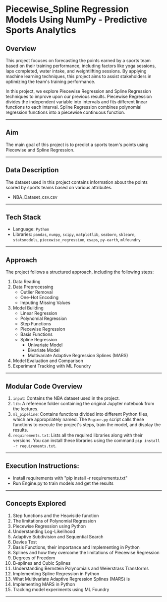 # Piecewise_Spline Regression Models Using NumPy - Predictive Sports Analytics

## Overview
This project focuses on forecasting the points earned by a sports team based on their training performance, including factors like yoga sessions, laps completed, water intake, and weightlifting sessions. By applying machine learning techniques, this project aims to assist stakeholders in optimizing the team's training performance.

In this project, we explore Piecewise Regression and Spline Regression techniques to improve upon our previous results. Piecewise Regression divides the independent variable into intervals and fits different linear functions to each interval. Spline Regression combines polynomial regression functions into a piecewise continuous function.

---

## Aim
The main goal of this project is to predict a sports team's points using Piecewise and Spline Regression.

---

## Data Description
The dataset used in this project contains information about the points scored by sports teams based on various attributes.
 - NBA_Dataset_csv.csv

---

## Tech Stack
- Language: `Python`
- Libraries: `pandas`, `numpy`, `scipy`, `matplotlib`, `seaborn`, `sklearn`, `statsmodels`, `piecewise_regression`, `csaps`, `py-earth`, `mlfoundry`

---

## Approach
The project follows a structured approach, including the following steps:
1. Data Reading
2. Data Preprocessing
   - Outlier Removal
   - One-Hot Encoding
   - Imputing Missing Values
3. Model Building
   - Linear Regression
   - Polynomial Regression
   - Step Functions
   - Piecewise Regression
   - Basis Functions
   - Spline Regression
     - Univariate Model
     - Bivariate Model
     - Multivariate Adaptive Regression Splines (MARS)
4. Model Evaluation and Comparison
5. Experiment Tracking with ML Foundry

---

## Modular Code Overview

1. `input`: Contains the NBA dataset used in the project.
2. `lib`: A reference folder containing the original Jupyter notebook from the lectures.
3. `ml_pipeline`: Contains functions divided into different Python files, which are appropriately named. The `Engine.py` script calls these functions to execute the project's steps, train the model, and display the results.
4. `requirements.txt`: Lists all the required libraries along with their versions. You can install these libraries using the command `pip install -r requirements.txt`.

---

## Execution Instructions:

- Install requirements with "pip install -r requirements.txt"
- Run Engine.py to train models and get the results

---

## Concepts Explored

1. Step functions and the Heaviside function
2. The limitations of Polynomial Regression
3. Piecewise Regression using Python
4. Understanding Log-Likelihood
5. Adaptive Subdivision and Sequential Search
6. Davies Test
7. Basis Functions, their importance and Implementing in Python
8. Splines and how they overcome the limitations of Piecewise Regression
9. Degrees of Freedom
10. B-splines and Cubic Splines
11. Understanding Bernstein Polynomials and Weierstrass Transforms
12. Implementing Spline Regression in Python
13. What Multivariate Adaptive Regression Splines (MARS) is
14. Implementing MARS in Python
15. Tracking model experiments using ML Foundry


---











